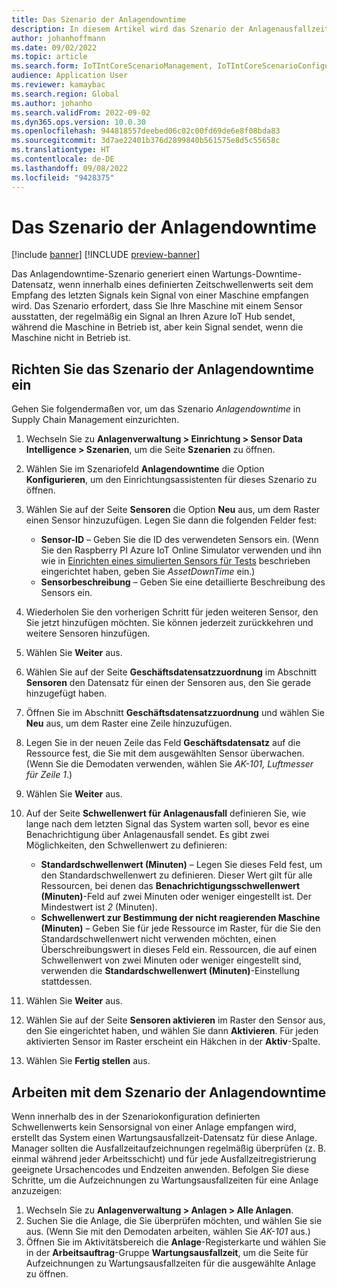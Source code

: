 ```yaml
---
title: Das Szenario der Anlagendowntime
description: In diesem Artikel wird das Szenario der Anlagenausfallzeiten beschrieben, mit dem Sie die Verfügbarkeit Ihrer Anlagen mithilfe von Sensordaten überwachen können.
author: johanhoffmann
ms.date: 09/02/2022
ms.topic: article
ms.search.form: IoTIntCoreScenarioManagement, IoTIntCoreScenarioConfigurationWizardV2, EntAssetObjectProductionStop
audience: Application User
ms.reviewer: kamaybac
ms.search.region: Global
ms.author: johanho
ms.search.validFrom: 2022-09-02
ms.dyn365.ops.version: 10.0.30
ms.openlocfilehash: 944818557deebed06c02c00fd69de6e8f08bda83
ms.sourcegitcommit: 3d7ae22401b376d2899840b561575e8d5c55658c
ms.translationtype: HT
ms.contentlocale: de-DE
ms.lasthandoff: 09/08/2022
ms.locfileid: "9428375"
---
```

# <a name="the-asset-downtime-scenario"></a>Das Szenario der Anlagendowntime

[!include [banner](../includes/banner.md)]
[!INCLUDE [preview-banner](../includes/preview-banner.md)]

Das Anlagendowntime-Szenario generiert einen Wartungs-Downtime-Datensatz, wenn innerhalb eines definierten Zeitschwellenwerts seit dem Empfang des letzten Signals kein Signal von einer Maschine empfangen wird. Das Szenario erfordert, dass Sie Ihre Maschine mit einem Sensor ausstatten, der regelmäßig ein Signal an Ihren Azure IoT Hub sendet, während die Maschine in Betrieb ist, aber kein Signal sendet, wenn die Maschine nicht in Betrieb ist.

## <a name="set-up-the-asset-downtime-scenario"></a>Richten Sie das Szenario der Anlagendowntime ein

Gehen Sie folgendermaßen vor, um das Szenario *Anlagendowntime* in Supply Chain Management einzurichten.

1. Wechseln Sie zu **Anlagenverwaltung \> Einrichtung \> Sensor Data Intelligence \> Szenarien**, um die Seite **Szenarien** zu öffnen.
2. Wählen Sie im Szenariofeld **Anlagendowntime** die Option **Konfigurieren**, um den Einrichtungsassistenten für dieses Szenario zu öffnen.
3. Wählen Sie auf der Seite **Sensoren** die Option **Neu** aus, um dem Raster einen Sensor hinzuzufügen. Legen Sie dann die folgenden Felder fest:

    - **Sensor-ID** – Geben Sie die ID des verwendeten Sensors ein. (Wenn Sie den Raspberry PI Azure IoT Online Simulator verwenden und ihn wie in [Einrichten eines simulierten Sensors für Tests](sdi-set-up-simulated-sensor.md) beschrieben eingerichtet haben, geben Sie *AssetDownTime* ein.)
    - **Sensorbeschreibung** – Geben Sie eine detaillierte Beschreibung des Sensors ein.

4. Wiederholen Sie den vorherigen Schritt für jeden weiteren Sensor, den Sie jetzt hinzufügen möchten. Sie können jederzeit zurückkehren und weitere Sensoren hinzufügen.
5. Wählen Sie **Weiter** aus.
6. Wählen Sie auf der Seite **Geschäftsdatensatzzuordnung** im Abschnitt **Sensoren** den Datensatz für einen der Sensoren aus, den Sie gerade hinzugefügt haben.
7. Öffnen Sie im Abschnitt **Geschäftsdatensatzzuordnung** und wählen Sie **Neu** aus, um dem Raster eine Zeile hinzuzufügen.
8. Legen Sie in der neuen Zeile das Feld **Geschäftsdatensatz** auf die Ressource fest, die Sie mit dem ausgewählten Sensor überwachen. (Wenn Sie die Demodaten verwenden, wählen Sie *AK-101, Luftmesser für Zeile 1*.)
9. Wählen Sie **Weiter** aus.
10. Auf der Seite **Schwellenwert für Anlagenausfall** definieren Sie, wie lange nach dem letzten Signal das System warten soll, bevor es eine Benachrichtigung über Anlagenausfall sendet. Es gibt zwei Möglichkeiten, den Schwellenwert zu definieren:

    - **Standardschwellenwert (Minuten)** – Legen Sie dieses Feld fest, um den Standardschwellenwert zu definieren. Dieser Wert gilt für alle Ressourcen, bei denen das **Benachrichtigungsschwellenwert (Minuten)**-Feld auf zwei Minuten oder weniger eingestellt ist. Der Mindestwert ist *2* (Minuten).
    - **Schwellenwert zur Bestimmung der nicht reagierenden Maschine (Minuten)** – Geben Sie für jede Ressource im Raster, für die Sie den Standardschwellenwert nicht verwenden möchten, einen Überschreibungswert in dieses Feld ein. Ressourcen, die auf einen Schwellenwert von zwei Minuten oder weniger eingestellt sind, verwenden die **Standardschwellenwert (Minuten)**-Einstellung stattdessen.
11. Wählen Sie **Weiter** aus.
12. Wählen Sie auf der Seite **Sensoren aktivieren** im Raster den Sensor aus, den Sie eingerichtet haben, und wählen Sie dann **Aktivieren**. Für jeden aktivierten Sensor im Raster erscheint ein Häkchen in der **Aktiv**-Spalte.
13. Wählen Sie **Fertig stellen** aus.

## <a name="work-with-the-asset-downtime-scenario"></a>Arbeiten mit dem Szenario der Anlagendowntime

Wenn innerhalb des in der Szenariokonfiguration definierten Schwellenwerts kein Sensorsignal von einer Anlage empfangen wird, erstellt das System einen Wartungsausfallzeit-Datensatz für diese Anlage. Manager sollten die Ausfallzeitaufzeichnungen regelmäßig überprüfen (z. B. einmal während jeder Arbeitsschicht) und für jede Ausfallzeitregistrierung geeignete Ursachencodes und Endzeiten anwenden. Befolgen Sie diese Schritte, um die Aufzeichnungen zu Wartungsausfallzeiten für eine Anlage anzuzeigen:

1. Wechseln Sie zu **Anlagenverwaltung > Anlagen > Alle Anlagen**.
2. Suchen Sie die Anlage, die Sie überprüfen möchten, und wählen Sie sie aus. (Wenn Sie mit den Demodaten arbeiten, wählen Sie *AK-101* aus.)
3. Öffnen Sie im Aktivitätsbereich die **Anlage**-Registerkarte und wählen Sie in der **Arbeitsauftrag**-Gruppe **Wartungsausfallzeit**, um die Seite für Aufzeichnungen zu Wartungsausfallzeiten für die ausgewählte Anlage zu öffnen.
